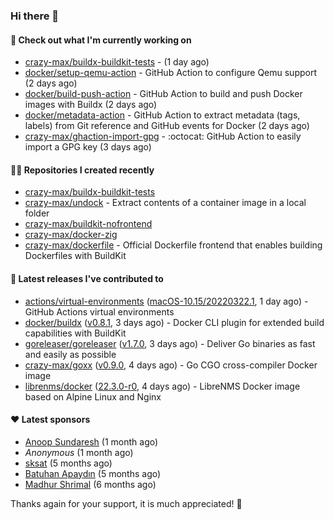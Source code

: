 ### Hi there 👋

#### 👷 Check out what I'm currently working on

- [crazy-max/buildx-buildkit-tests](https://github.com/crazy-max/buildx-buildkit-tests) -  (1 day ago)
- [docker/setup-qemu-action](https://github.com/docker/setup-qemu-action) - GitHub Action to configure Qemu support (2 days ago)
- [docker/build-push-action](https://github.com/docker/build-push-action) - GitHub Action to build and push Docker images with Buildx (2 days ago)
- [docker/metadata-action](https://github.com/docker/metadata-action) - GitHub Action to extract metadata (tags, labels) from Git reference and GitHub events for Docker (2 days ago)
- [crazy-max/ghaction-import-gpg](https://github.com/crazy-max/ghaction-import-gpg) - :octocat: GitHub Action to easily import a GPG key (3 days ago)

#### 👨‍💻 Repositories I created recently

- [crazy-max/buildx-buildkit-tests](https://github.com/crazy-max/buildx-buildkit-tests)
- [crazy-max/undock](https://github.com/crazy-max/undock) - Extract contents of a container image in a local folder
- [crazy-max/buildkit-nofrontend](https://github.com/crazy-max/buildkit-nofrontend)
- [crazy-max/docker-zig](https://github.com/crazy-max/docker-zig)
- [crazy-max/dockerfile](https://github.com/crazy-max/dockerfile) - Official Dockerfile frontend that enables building Dockerfiles with BuildKit

#### 🚀 Latest releases I've contributed to

- [actions/virtual-environments](https://github.com/actions/virtual-environments) ([macOS-10.15/20220322.1](https://github.com/actions/virtual-environments/releases/tag/macOS-10.15%2F20220322.1), 1 day ago) - GitHub Actions virtual environments
- [docker/buildx](https://github.com/docker/buildx) ([v0.8.1](https://github.com/docker/buildx/releases/tag/v0.8.1), 3 days ago) - Docker CLI plugin for extended build capabilities with BuildKit
- [goreleaser/goreleaser](https://github.com/goreleaser/goreleaser) ([v1.7.0](https://github.com/goreleaser/goreleaser/releases/tag/v1.7.0), 3 days ago) - Deliver Go binaries as fast and easily as possible
- [crazy-max/goxx](https://github.com/crazy-max/goxx) ([v0.9.0](https://github.com/crazy-max/goxx/releases/tag/v0.9.0), 4 days ago) - Go CGO cross-compiler Docker image
- [librenms/docker](https://github.com/librenms/docker) ([22.3.0-r0](https://github.com/librenms/docker/releases/tag/22.3.0-r0), 4 days ago) - LibreNMS Docker image based on Alpine Linux and Nginx

#### ❤️ Latest sponsors
- [Anoop Sundaresh](https://github.com/theryecatcher) (1 month ago)
- _Anonymous_ (1 month ago)
- [sksat](https://github.com/sksat) (5 months ago)
- [Batuhan Apaydın](https://github.com/developer-guy) (5 months ago)
- [Madhur Shrimal](https://github.com/shrimalmadhur) (6 months ago)

Thanks again for your support, it is much appreciated! 🙏
